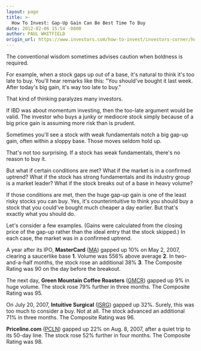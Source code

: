 ```yaml
---
layout: page
title: >-
  How To Invest: Gap-Up Gain Can Be Best Time To Buy
date: 2012-02-06 15:54 -0800
author: PAUL WHITFIELD
origin_url: https://www.investors.com/how-to-invest/investors-corner/how-to-invest-when-stock-jumps/
---
```


The conventional wisdom sometimes advises caution when boldness is required.

For example, when a stock gaps up out of a base, it's natural to think it's too late to buy. You'll hear remarks like this: "You should've bought it last week. After today's big gain, it's way too late to buy."

That kind of thinking paralyzes many investors.

If IBD was about momentum investing, then the too-late argument would be valid. The investor who buys a junky or mediocre stock simply because of a big price gain is assuming more risk than is prudent.

Sometimes you'll see a stock with weak fundamentals notch a big gap-up gain, often within a sloppy base. Those moves seldom hold up.

That's not too surprising. If a stock has weak fundamentals, there's no reason to buy it.

But what if certain conditions are met? What if the market is in a confirmed uptrend? What if the stock has strong fundamentals and its industry group is a market leader? What if the stock breaks out of a base in heavy volume?

If those conditions are met, then the huge gap-up gain is one of the least risky stocks you can buy. Yes, it's counterintuitive to think you should buy a stock that you could've bought much cheaper a day earlier. But that's exactly what you should do.

Let's consider a few examples. (Gains were calculated from the closing price of the gap-up rather than the ideal entry that the stock skipped.) In each case, the market was in a confirmed uptrend.

A year after its IPO, **MasterCard** ([MA](https://research.investors.com/quote.aspx?symbol=MA)) gapped up 10% on May 2, 2007, clearing a saucerlike base **1**. Volume was 556% above average **2**. In two-and-a-half months, the stock rose an additional 38% **3**. The Composite Rating was 90 on the day before the breakout.

The next day, **Green Mountain Coffee Roasters** ([GMCR](https://research.investors.com/quote.aspx?symbol=GMCR)) gapped up 9% in huge volume. The stock rose 79% further in three months. The Composite Rating was 95.

On July 20, 2007, **Intuitive Surgical** ([ISRG](https://research.investors.com/quote.aspx?symbol=ISRG)) gapped up 32%. Surely, this was too much to consider a buy. Not at all. The stock advanced an additional 71% in three months. The Composite Rating was 96.

**Priceline.com** ([PCLN](https://research.investors.com/quote.aspx?symbol=PCLN)) gapped up 22% on Aug. 8, 2007, after a quiet trip to its 50-day line. The stock rose 52% further in four months. The Composite Rating was 98.
